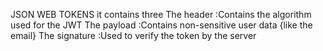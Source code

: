 JSON WEB TOKENS
it contains three
The header :Contains the algorithm used for the JWT
The payload :Contains non-sensitive user data {like the email}
The signature :Used to verify the token by the server
